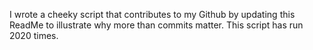 I wrote a cheeky script that contributes to my Github by updating this ReadMe to illustrate why more than commits matter. This script has run 2020 times.